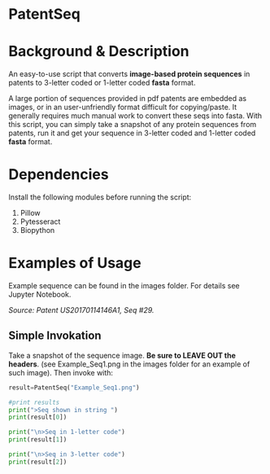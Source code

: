 # PatentSeq

# Background & Description

An easy-to-use script that converts **image-based protein sequences**
in patents to 3-letter coded or 1-letter coded **fasta** format.

A large portion of sequences provided in pdf patents are embedded as images, or in an user-unfriendly format difficult for copying/paste. It generally requires much manual work to convert these seqs into fasta. With this script, you can simply take a snapshot of any protein sequences from patents, run it and get your sequence in 3-letter coded and 1-letter coded **fasta** format.

# Dependencies

Install the following modules before running the script:
1. Pillow
2. Pytesseract
3. Biopython

# Examples of Usage
Example sequence can be found in the images folder. For details see Jupyter Notebook. 

*Source: Patent US20170114146A1, Seq #29.*

## Simple Invokation
Take a snapshot of the sequence image. **Be sure to LEAVE OUT the headers**. (see Example_Seq1.png in the images folder for an example of such image). Then invoke with: 

```python
result=PatentSeq("Example_Seq1.png")

#print results
print(">Seq shown in string ")
print(result[0])

print("\n>Seq in 1-letter code")
print(result[1])

print("\n>Seq in 3-letter code")
print(result[2])
```
